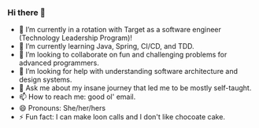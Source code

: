 ### Hi there 👋

- 🔭 I’m currently in a rotation with Target as a software engineer (Technology Leadership Program)!
- 🌱 I’m currently learning Java, Spring, CI/CD, and TDD.
- 👯 I’m looking to collaborate on fun and challenging problems for advanced programmers.
- 🤔 I’m looking for help with understanding software architecture and design systems.
- 💬 Ask me about my insane journey that led me to be mostly self-taught.
- 📫 How to reach me: good ol' email.
- 😄 Pronouns: She/her/hers
- ⚡ Fun fact: I can make loon calls and I don't like chocoate cake.
